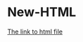 # New-HTML

[The link to html file](http://htmlpreview.github.io/?https://github.com/panzy0524/New-HTML/blob/master/One-of-my-Markdowns.html)
